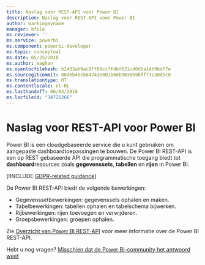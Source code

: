 ```yaml
---
title: Naslag voor REST-API voor Power BI
description: Naslag voor REST-API voor Power BI
author: markingmyname
manager: kfile
ms.reviewer: ''
ms.service: powerbi
ms.component: powerbi-developer
ms.topic: conceptual
ms.date: 05/25/2018
ms.author: maghan
ms.openlocfilehash: b2403ab9ac8ff69ccffdbf631cd0d5a14b9bdf7e
ms.sourcegitcommit: 80d6b45eb84243e801b60b9038b9bff77c30d5c8
ms.translationtype: HT
ms.contentlocale: nl-NL
ms.lasthandoff: 06/04/2018
ms.locfileid: "34721266"
---
```

# <a name="power-bi-rest-api-reference"></a>Naslag voor REST-API voor Power BI
Power BI is een cloudgebaseerde service die u kunt gebruiken om aangepaste dashboardtoepassingen te bouwen. De Power BI REST-API is een op REST gebaseerde API die programmatische toegang biedt tot **dashboard**resources zoals **gegevenssets**, **tabellen** en **rijen** in Power BI.

[!INCLUDE [GDPR-related guidance](../includes/gdpr-hybrid-note.md)]

De Power BI REST-API biedt de volgende bewerkingen:

* Gegevenssetbewerkingen: gegevenssets ophalen en maken.
* Tabelbewerkingen: tabellen ophalen en tabelschema bijwerken.
* Rijbewerkingen: rijen toevoegen en verwijderen.
* Groepsbewerkingen: groepen ophalen.

Zie [Overzicht van Power BI REST-API](https://msdn.microsoft.com/library/dn877544.aspx) voor meer informatie over de Power BI REST-API.

Hebt u nog vragen? [Misschien dat de Power BI-community het antwoord weet](http://community.powerbi.com/)

